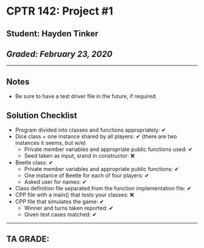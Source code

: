# CPTR 142: Project #1
## Student: Hayden Tinker
## *Graded: February 23, 2020*
------
## Notes
* Be sure to have a test driver file in the future, if required.

## Solution Checklist
* Program divided into classes and functions appropriately: ✔
* Dice class + one instance shared by all players: ✔ (there are two instances it seems, but w/e)
    * Private member variables and appropriate public functions used: ✔
    * Seed taken as input, srand in constructor: ❌
* Beetle class: ✔
    * Private member variables and appropriate public functions: ✔
    * One instance of Beetle for each of four players: ✔
    * Asked user for names: ✔
* Class definition file separated from the function implementation file: ✔
* CPP file with a main() that tests your classes: ❌
* CPP file that simulates the game: ✔
    * Winner and turns taken reported: ✔
    * Given test cases matched: ✔
---
## TA GRADE: 
